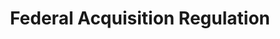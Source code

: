 ---
highlight: "false" 
title: "Federal Acquisition Regulation
"
description: "Browse Federal Acquisition Regulations (FAR) Part/Subpart or download in various formats. Complete FAR also available for download. "
url-link: "https://www.acquisition.gov/browse/index/far"
type: "HTML"
gov-only: "false"
is-external: "true"
publication-date: "June 01, 2023"
reading-time: "5"
resource-type: "guidance"
filter: "p-filter"
audience: "contracts-acquisitions"
branded-offerings: "acquisition-policy-it-category"
---